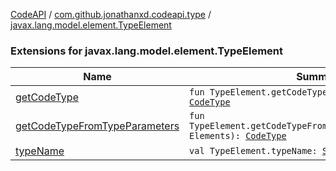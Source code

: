 [CodeAPI](../../index.md) / [com.github.jonathanxd.codeapi.type](../index.md) / [javax.lang.model.element.TypeElement](.)

### Extensions for javax.lang.model.element.TypeElement

| Name | Summary |
|---|---|
| [getCodeType](get-code-type.md) | `fun TypeElement.getCodeType(elements: Elements): `[`CodeType`](../-code-type/index.md) |
| [getCodeTypeFromTypeParameters](get-code-type-from-type-parameters.md) | `fun TypeElement.getCodeTypeFromTypeParameters(elements: Elements): `[`CodeType`](../-code-type/index.md) |
| [typeName](type-name.md) | `val TypeElement.typeName: `[`String`](https://kotlinlang.org/api/latest/jvm/stdlib/kotlin/-string/index.html) |

